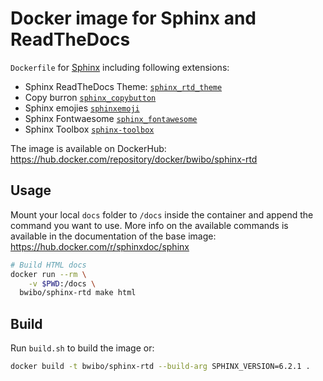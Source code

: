 # Docker image for Sphinx and ReadTheDocs

`Dockerfile` for [Sphinx](https://www.sphinx-doc.org/en/master/) including following extensions:

* Sphinx ReadTheDocs Theme: [`sphinx_rtd_theme`](https://github.com/readthedocs/sphinx_rtd_theme)
* Copy burron [`sphinx_copybutton`](https://github.com/executablebooks/sphinx-copybutton)
* Sphinx emojies [`sphinxemoji`](https://github.com/sphinx-contrib/emojicodes)
* Sphinx Fontwaesome [`sphinx_fontawesome`](https://pypi.org/project/sphinx_fontawesome/)
* Sphinx Toolbox [`sphinx-toolbox`]([sphinx-toolbox](https://pypi.org/project/sphinx-toolbox))

The image is available on DockerHub: https://hub.docker.com/repository/docker/bwibo/sphinx-rtd

## Usage

Mount your local `docs` folder to `/docs` inside the container and append the command you want to use.
More info on the available commands is available in the documentation of the base image:
https://hub.docker.com/r/sphinxdoc/sphinx

```bash
# Build HTML docs
docker run --rm \
    -v $PWD:/docs \
  bwibo/sphinx-rtd make html
```

## Build

Run `build.sh` to build the image or:

```bash
docker build -t bwibo/sphinx-rtd --build-arg SPHINX_VERSION=6.2.1 .
```
